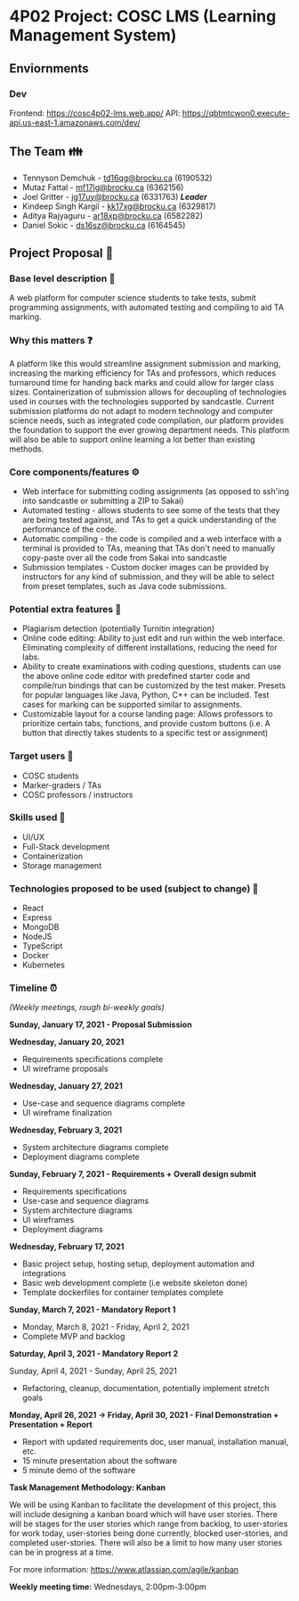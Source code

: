 # 4P02 Project: COSC LMS (Learning Management System)

## Enviornments

### Dev

Frontend: https://cosc4p02-lms.web.app/
API: https://qbtmtcwon0.execute-api.us-east-1.amazonaws.com/dev/

## The Team :family:

* Tennyson Demchuk - td16qg@brocku.ca (6190532)
* Mutaz Fattal - mf17lg@brocku.ca (6362156)
* Joel Gritter - jg17uy@brocku.ca (6331763) ***Leader***
* Kindeep Singh Kargil - kk17xg@brocku.ca (6329817)
* Aditya Rajyaguru - ar18xp@brocku.ca (6582282)
* Daniel Sokic - ds16sz@brocku.ca (6164545)

## Project Proposal :ring:

### Base level description :thought_balloon:

A web platform for computer science students to take tests, submit programming assignments, with automated testing and compiling to aid TA marking.

### Why this matters :question:

A platform like this would streamline assignment submission and marking, increasing the marking efficiency for TAs and professors, which reduces turnaround time for handing back marks and could allow for larger class sizes. Containerization of submission allows for decoupling of technologies used in courses with the technologies supported by sandcastle. Current submission platforms do not adapt to modern technology and computer science needs, such as integrated code compilation, our platform provides the foundation to support the ever growing department needs. This platform will also be able to support online learning a lot better than existing methods.

### Core components/features :gear:

- Web interface for submitting coding assignments (as opposed to ssh'ing into sandcastle or submitting a ZIP to Sakai)
- Automated testing - allows students to see some of the tests that they are being tested against, and TAs to get a quick understanding of the performance of the code.
- Automatic compiling - the code is compiled and a web interface with a terminal is provided to TAs, meaning that TAs don't need to manually copy-paste over all the code from Sakai into sandcastle
- Submission templates - Custom docker images can be provided by instructors for any kind of submission, and they will be able to select from preset templates, such as Java code submissions.

### Potential extra features :gift:

- Plagiarism detection (potentially Turnitin integration)
- Online code editing: Ability to just edit and run within the web interface. Eliminating complexity of different installations, reducing the need for labs.
- Ability to create examinations with coding questions, students can use the above online code editor with predefined starter code and compile/run bindings that can be customized by the test maker. Presets for popular languages like Java, Python, C++ can be included. Test cases for marking can be supported similar to assignments.    
- Customizable layout for a course landing page: Allows professors to prioritize certain tabs, functions, and provide custom buttons (i.e. A button that directly takes students to a specific test or assignment) 

### Target users :man:

- COSC students
- Marker-graders / TAs
- COSC professors / instructors

### Skills used :hammer:
- UI/UX
- Full-Stack development
- Containerization
- Storage management

### Technologies proposed to be used (subject to change) :iphone:
- React
- Express
- MongoDB
- NodeJS
- TypeScript
- Docker
- Kubernetes

### Timeline :alarm_clock:

_(Weekly meetings, rough bi-weekly goals)_

__Sunday, January 17, 2021 - Proposal Submission__

__Wednesday, January 20, 2021__

- Requirements specifications complete
- UI wireframe proposals

__Wednesday, January 27, 2021__

- Use-case and sequence diagrams complete
- UI wireframe finalization

__Wednesday, February 3, 2021__

- System architecture diagrams complete
- Deployment diagrams complete

__Sunday, February 7, 2021 - Requirements + Overall design submit__

- Requirements specifications
- Use-case and sequence diagrams
- System architecture diagrams
- UI wireframes
- Deployment diagrams

__Wednesday, February 17, 2021__

- Basic project setup, hosting setup, deployment automation and integrations
- Basic web development complete (i.e website skeleton done)
- Template dockerfiles for container templates complete

__Sunday, March 7, 2021 - Mandatory Report 1__

- Monday, March 8, 2021 - Friday, April 2, 2021
- Complete MVP and backlog

__Saturday, April 3, 2021 - Mandatory Report 2__

Sunday, April 4, 2021 - Sunday, April 25, 2021
- Refactoring, cleanup, documentation, potentially implement stretch goals

__Monday, April 26, 2021 -> Friday, April 30, 2021 - Final Demonstration + Presentation + Report__
- Report with updated requirements doc, user manual, installation manual, etc.
- 15 minute presentation about the software
- 5 minute demo of the software

__Task Management Methodology: Kanban__

We will be using Kanban to facilitate the development of this project, this will include designing a kanban board which will have user stories. There will be stages for the user stories which range from backlog, to user-stories for work today, user-stories being done currently, blocked user-stories, and completed user-stories. There will also be a limit to how many user stories can be in progress at a time.

For more information: https://www.atlassian.com/agile/kanban

__Weekly meeting time:__ Wednesdays, 2:00pm-3:00pm

